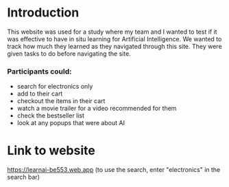 # Introduction

This website was used for a study where my team and I wanted to test if it was effective to have in situ learning for Artificial Intelligence.
We wanted to track how much they learned as they navigated through this site. They were given tasks to do before navigating the site.

### Participants could:
- search for electronics only
- add to their cart 
- checkout the items in their cart 
- watch a movie trailer for a video recommended for them
- check the bestseller list 
- look at any popups that were about AI


# Link to website
https://learnai-be553.web.app (to use the search, enter "electronics" in the search bar)

